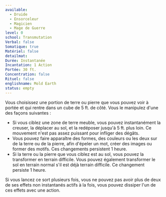 ```yaml
---
available:
  - Druide
  - Ensorceleur
  - Magicien
  - Mage de Guerre
level: 0
school: Transmutation
Verbal: false
Somatique: true
Matériel: false
detailmat:
Durée: Instantanée
Incantation: 1 Action
Portée: 30 ft.
Concentration: false
Rituel: false
englishname: Mold Earth
status: empty
---
```

Vous choisissez une portion de terre ou pierre que vous pouvez voir à portée et qui rentre dans un cube de 5 ft. de côté. Vous le manipulez d'une des façons suivantes : 

 - Si vous ciblez une zone de terre meuble, vous pouvez instantanément la creuser, la déplacer au sol, et la redéposer jusqu'à 5 ft. plus loin. Ce mouvement n'est pas assez puissant pour infliger des dégâts.
 - Vous pouvez faire apparaître des formes, des couleurs ou les deux sur de la terre ou de la pierre, afin d'épeler un mot, créer des images ou former des motifs. Ces changements persistent 1 heure.
 - Si la terre ou la pierre que vous ciblez est au sol, vous pouvez la transformer en terrain difficile. Vous pouvez également transformer le sol en terrain normal s'il est déjà terrain difficile. Ce changement persiste 1 heure.

Si vous lancez ce sort plusieurs fois, vous ne pouvez pas avoir plus de deux de ses effets non instantanés actifs à la fois, vous pouvez dissiper l'un de ces effets avec une action.
